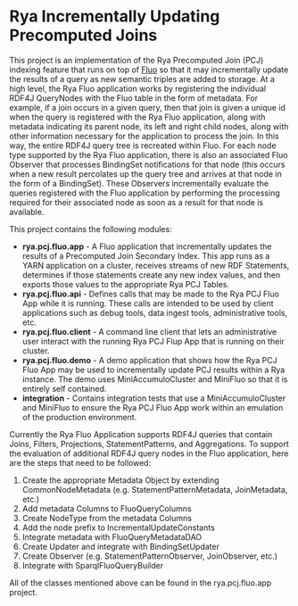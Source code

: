 <!-- Licensed to the Apache Software Foundation (ASF) under one
or more contributor license agreements.  See the NOTICE file
distributed with this work for additional information
regarding copyright ownership.  The ASF licenses this file
to you under the Apache License, Version 2.0 (the
"License"); you may not use this file except in compliance
with the License.  You may obtain a copy of the License at

  http://www.apache.org/licenses/LICENSE-2.0

Unless required by applicable law or agreed to in writing,
software distributed under the License is distributed on an
"AS IS" BASIS, WITHOUT WARRANTIES OR CONDITIONS OF ANY
KIND, either express or implied.  See the License for the
specific language governing permissions and limitations
under the License. -->

Rya Incrementally Updating Precomputed Joins
============================================
This project is an implementation of the Rya Precomputed Join (PCJ) indexing 
feature that runs on top of [Fluo][1] so that it may incrementally update the
results of a query as new semantic triples are added to storage.  At a high level, the Rya Fluo application 
works by registering the individual RDF4J QueryNodes with the Fluo table in the form of metadata.  For example, 
if a join occurs in a given query, then that join is given a unique id when the query is registered with the Rya 
Fluo application, along with metadata indicating its parent node, its left and right child nodes, along with 
other information necessary for the application to process the join.  In this way, the entire RDF4J query tree is recreated
within Fluo.  For each node type supported by the Rya Fluo application, there is also an associated Fluo Observer 
that processes BindingSet notifications for that node (this occurs when a new result percolates up the query tree and 
arrives at that node in the form of a BindingSet).  These Observers incrementally evaluate the queries registered with the
Fluo application by performing the processing required for their associated node as soon as a result for that node is available.  

This project contains the following modules:
  * **rya.pcj.fluo.app** - A Fluo application that incrementally updates the results
    of a Precomputed Join Secondary Index. This app runs as a YARN application on a 
    cluster, receives streams of new RDF Statements, determines if those statements
    create any new index values, and then exports those values to the appropriate Rya 
    PCJ Tables.
  * **rya.pcj.fluo.api** - Defines calls that may be made to the Rya PCJ Fluo App
    while it is running. These calls are intended to be used by client applications
    such as debug tools, data ingest tools, administrative tools, etc. 
  * **rya.pcj.fluo.client** - A command line client that lets an administrative user
    interact with the running Rya PCJ Flup App that is running on their cluster.
  * **rya.pcj.fluo.demo** - A demo application that shows how the Rya PCJ Fluo App
    may be used to incrementally update PCJ results within a Rya instance. The demo 
    uses MiniAccumuloCluster and MiniFluo so that it is entirely self contained.  
  * **integration** - Contains integration tests that use a MiniAccumuloCluster
    and MiniFluo to ensure the Rya PCJ Fluo App work within an emulation of the
    production environment.
    
    
Currently the Rya Fluo Application supports RDF4J queries that contain Joins, Filters, Projections, StatementPatterns, and Aggregations.
To support the evaluation of additional RDF4J query nodes in the Fluo application, here are the steps that need to be followed:

  1. Create the appropriate Metadata Object by extending CommonNodeMetadata (e.g. StatementPatternMetadata, JoinMetadata, etc.)
  2. Add metadata Columns to FluoQueryColumns
  3. Create NodeType from the metadata Columns
  4. Add the node prefix to IncrementalUpdateConstants
  5. Integrate metadata with FluoQueryMetadataDAO
  6. Create Updater and integrate with BindingSetUpdater
  7. Create Observer (e.g. StatementPatternObserver, JoinObserver, etc.)
  8. Integrate with SparqlFluoQueryBuilder
  
All of the classes mentioned above can be found in the rya.pcj.fluo.app project.

[1]: http://fluo.io/

